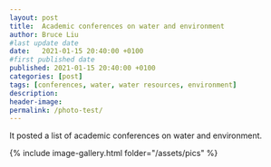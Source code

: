 ```yaml
---
layout: post
title:  Academic conferences on water and environment
author: Bruce Liu
#last update date
date:   2021-01-15 20:40:00 +0100
#first published date
published: 2021-01-15 20:40:00 +0100
categories: [post]
tags: [conferences, water, water resources, environment]
description: 
header-image: 
permalink: /photo-test/
---
```

It posted a list of academic conferences on water and environment.
<!--the above is the excerpt-->
<!--more-->
<!--the following is the text-->

{% include image-gallery.html folder="/assets/pics" %}

<script type="text/javascript" src="/js/lightbox.js"></script>
<link rel="stylesheet" href="/css/lightbox.css">



